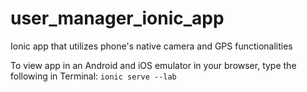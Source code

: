 # user_manager_ionic_app
Ionic app that utilizes phone's native camera and GPS functionalities


To view app in an Android and iOS emulator in your browser, type the following in Terminal: `ionic serve --lab`

